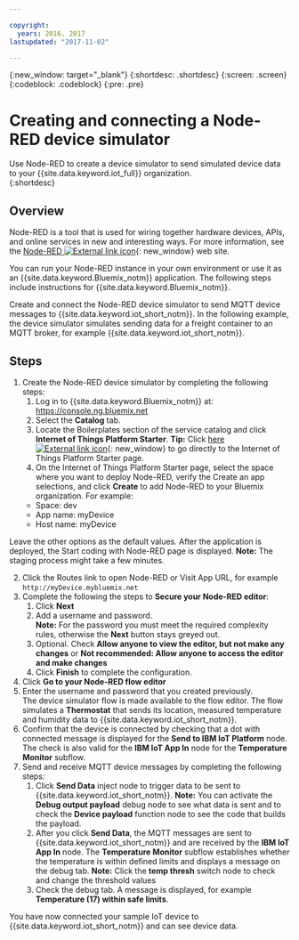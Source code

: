 ```yaml
---

copyright:
  years: 2016, 2017
lastupdated: "2017-11-02"

---
```


{:new_window: target="\_blank"}
{:shortdesc: .shortdesc}
{:screen: .screen}
{:codeblock: .codeblock}
{:pre: .pre}

# Creating and connecting a Node-RED device simulator
Use Node-RED to create a device simulator to send simulated device data to your {{site.data.keyword.iot_full}} organization.  
{:shortdesc}

## Overview
Node-RED is a tool that is used for wiring together hardware devices, APIs, and online services in new and interesting ways. For more information, see the [Node-RED ![External link icon](../../icons/launch-glyph.svg "External link icon")](http://nodered.org/){: new_window} web site.  

You can run your Node-RED instance in your own environment or use it as an {{site.data.keyword.Bluemix_notm}} application. The following steps include instructions for {{site.data.keyword.Bluemix_notm}}.

Create and connect the Node-RED device simulator to send MQTT device messages to {{site.data.keyword.iot_short_notm}}. In the following example, the device simulator simulates sending data for a freight container to an MQTT broker, for example {{site.data.keyword.iot_short_notm}}.

## Steps

1. Create the Node-RED device simulator by completing the following steps:   
    1. Log in to {{site.data.keyword.Bluemix_notm}} at: https://console.ng.bluemix.net
    2. Select the **Catalog** tab.
    3. Locate the Boilerplates section of the service catalog and click  **Internet of Things Platform Starter**. **Tip:** Click  [here ![External link icon](../../icons/launch-glyph.svg "External link icon")](https://console.ng.bluemix.net/catalog/starters/internet-of-things-platform-starter){: new_window} to go directly to the Internet of Things Platform Starter page.
    4. On the Internet of Things Platform Starter page, select the space where you want to deploy Node-RED, verify the Create an app selections, and click **Create** to add Node-RED to your Bluemix organization. For example:
    <ul>
     <li> Space: dev
     <li> App name: myDevice
     <li> Host name: myDevice  
    </ul>  
Leave the other options as the default values. After the application is deployed, the Start coding with Node-RED page is displayed.
**Note:** The staging process might take a few minutes.  

2. Click the Routes link to open Node-RED or Visit App URL, for example `http://myDevice.mybluemix.net`  
3. Complete the following the steps to **Secure your Node-RED editor**:
    1. Click **Next**
    2. Add a username and password.  
    **Note:** For the password you must meet the required complexity rules, otherwise the **Next** button stays greyed out.  
    3. Optional. Check **Allow anyone to view the editor, but not make any changes** or **Not recommended: Allow anyone to access the editor and make changes**
    4. Click **Finish** to complete the configuration.
4. Click  **Go to your Node-RED flow editor**
5. Enter the username and password that you created previously.  
The device simulator flow is made available to the flow editor. The flow simulates a **Thermostat** that sends its location, measured temperature and humidity data to {{site.data.keyword.iot_short_notm}}.  
6. Confirm that the device is connected by checking that a dot with connected message is displayed for the **Send to IBM IoT Platform** node. The check is also valid for the **IBM IoT App In** node for the **Temperature Monitor** subflow.  
7. Send and receive MQTT device messages by completing the following steps:  
    1. Click **Send Data** inject node to trigger data to be sent to {{site.data.keyword.iot_short_notm}}.
       **Note:** You can activate the **Debug output payload** debug node to see what data is sent and to check the **Device payload** function node to see the code that builds the payload. 
    2. After you click **Send Data**, the MQTT messages are sent to {{site.data.keyword.iot_short_notm}} and are received by the **IBM IoT App In** node. The **Temperature Monitor** subflow establishes whether the temperature is within defined limits and displays a message on the debug tab. 
       **Note:** Click the **temp thresh** switch node to check and change the threshold values
    3. Check the debug tab. A message is displayed, for example **Temperature (17) within safe limits**.
    
You have now connected your sample IoT device to {{site.data.keyword.iot_short_notm}} and can see device data.

